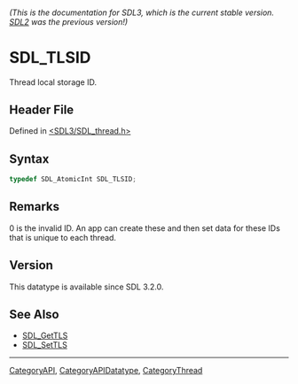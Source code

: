 ###### (This is the documentation for SDL3, which is the current stable version. [SDL2](https://wiki.libsdl.org/SDL2/) was the previous version!)
# SDL_TLSID

Thread local storage ID.

## Header File

Defined in [<SDL3/SDL_thread.h>](https://github.com/libsdl-org/SDL/blob/main/include/SDL3/SDL_thread.h)

## Syntax

```c
typedef SDL_AtomicInt SDL_TLSID;
```

## Remarks

0 is the invalid ID. An app can create these and then set data for these
IDs that is unique to each thread.

## Version

This datatype is available since SDL 3.2.0.

## See Also

- [SDL_GetTLS](SDL_GetTLS)
- [SDL_SetTLS](SDL_SetTLS)

----
[CategoryAPI](CategoryAPI), [CategoryAPIDatatype](CategoryAPIDatatype), [CategoryThread](CategoryThread)

